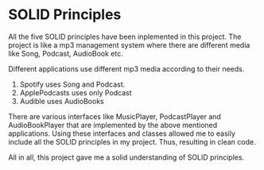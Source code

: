 # SOLID Principles
All the five SOLID principles have been inplemented in this project. The project is like a mp3 management system where there are different media like Song, Podcast, AudioBook etc.

Different applications use different mp3 media according to their needs. 
1. Spotify uses Song and Podcast.
2. ApplePodcasts uses only Podcast
3. Audible uses AudioBooks

There are various interfaces like MusicPlayer, PodcastPlayer and AudioBookPlayer that are implemented by the above mentioned applications.
Using these interfaces and classes allowed me to easily include all the SOLID principles in my project. Thus, resulting in clean code.

All in all, this project gave me a solid understanding of SOLID principles.
